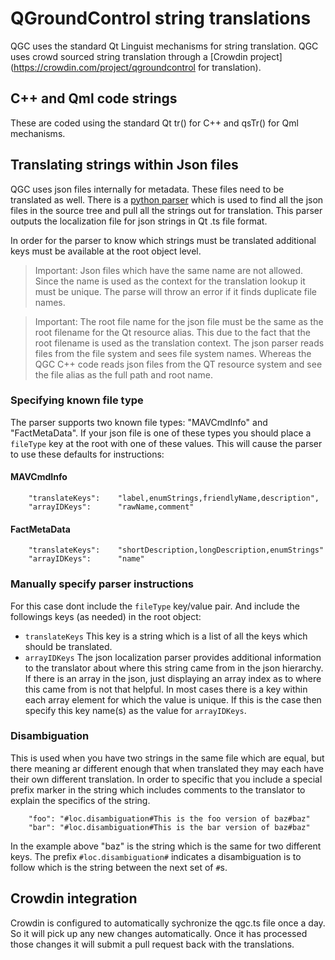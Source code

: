 # QGroundControl string translations

QGC uses the standard Qt Linguist mechanisms for string translation. QGC uses crowd sourced string translation through a [Crowdin project](https://crowdin.com/project/qgroundcontrol for translation).


## C++ and Qml code strings
These are coded using the standard Qt tr() for C++ and qsTr() for Qml mechanisms.

## Translating strings within Json files
QGC uses json files internally for metadata. These files need to be translated as well. There is a [python parser](https://github.com/mavlink/qgroundcontrol/blob/master/localization/qgc-lupdate-json.py) which is used to find all the json files in the source tree and pull all the strings out for translation. This parser outputs the localization file for json strings in Qt .ts file format.

In order for the parser to know which strings must be translated additional keys must be available at the root object level.

> Important: Json files which have the same name are not allowed. Since the name is used as the context for the translation lookup it must be unique. The parse will throw an error if it finds duplicate file names.

> Important: The root file name for the json file must be the same as the root filename for the Qt resource alias. This due to the fact that the root filename is used as the translation context. The json parser reads files from the file system and sees file system names. Whereas the QGC C++ code reads json files from the QT resource system and see the file alias as the full path and root name.

### Specifying known file type
The parser supports two known file types: "MAVCmdInfo" and "FactMetaData". If your json file is one of these types you should place a `fileType` key at the root with one of these values. This will cause the parser to use these defaults for instructions:

#### MAVCmdInfo
```
    "translateKeys":    "label,enumStrings,friendlyName,description",
    "arrayIDKeys":      "rawName,comment"
```
#### FactMetaData
```
    "translateKeys":    "shortDescription,longDescription,enumStrings"
    "arrayIDKeys":      "name"
```

### Manually specify parser instructions
For this case dont include the `fileType` key/value pair. And include the followings keys (as needed) in the root object:

* `translateKeys` This key is a string which is a list of all the keys which should be translated.  
* `arrayIDKeys` The json localization parser provides additional information to the translator about where this string came from in the json hierarchy. If there is an array in the json, just displaying an array index as to where this came from is not that helpful. In most cases there is a key within each array element for which the value is unique. If this is the case then specify this key name(s) as the value for `arrayIDKeys`.

### Disambiguation
This is used when you have two strings in the same file which are equal, but there meaning ar different enough that when translated they may each have their own different translation. In order to specific that you include a special prefix marker in the string which includes comments to the translator to explain the specifics of the string.

```
    "foo": "#loc.disambiguation#This is the foo version of baz#baz"
    "bar": "#loc.disambiguation#This is the bar version of baz#baz"
```

In the example above "baz" is the string which is the same for two different keys. The prefix `#loc.disambiguation#` indicates a disambiguation is to follow which is the string between the next set of `#`s.

## Crowdin integration
Crowdin is configured to automatically sychronize the qgc.ts file once a day. So it will pick up any new changes automatically. Once it has processed those changes it will submit a pull request back with the translations.
